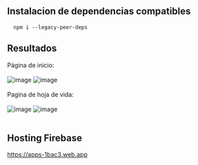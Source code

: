 ## Instalacion de dependencias compatibles
```
  npm i --legacy-peer-deps
```
## Resultados
Página de inicio: <br><br>
![image](https://github.com/Miguel-Paredes/Segunda-evaluaci-n/assets/111138912/e37e378f-e4c3-446c-ab17-9762116e8215)
![image](https://github.com/Miguel-Paredes/Segunda-evaluaci-n/assets/111138912/ecf96aa3-8f23-4f0d-bc99-1bc0d3d0d97e)<br><br>
Pagina de hoja de vida: <br><br>
![image](https://github.com/Jhordy11/Segunda-evaluaci-n-main/assets/111138912/577e8b2f-0893-4471-866e-ebcba4326fe6)
![image](https://github.com/Jhordy11/Segunda-evaluaci-n-main/assets/111138912/aca40db0-98ba-445e-b093-47d5b17f7a0a)<br><br>

## Hosting Firebase
https://apps-1bac3.web.app
